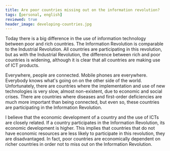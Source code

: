 ```yaml
---
title: Are poor countries missing out on the information revolution?
tags: [personal, english]
reviewed: true
header_image: developing-countries.jpg
---
```

Today there is a big difference in the use of information technology between poor and rich countries. The Information Revolution is comparable to the Industrial Revolution. All countries are participating in this revolution, but as with the Industrial Revolution, the difference between rich and poor countries is widening, although it is clear that all countries are making use of ICT products.

Everywhere, people are connected. Mobile phones are everywhere. Everybody knows what's going on on the other side of the world. Unfortunately, there are countries where the implementation and use of new technologies is very slow, almost non-existent, due to economic and social crises. There are countries where diseases and first-order deficiencies are much more important than being connected, but even so, these countries are participating in the Information Revolution.  
  
I believe that the economic development of a country and the use of ICTs are closely related. If a country participates in the Information Revolution, its economic development is higher. This implies that countries that do not have economic resources are less likely to participate in this revolution, they are disadvantaged. In fact, poor countries are economically dependent on richer countries in order not to miss out on the Information Revolution.

